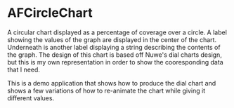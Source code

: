 # AFCircleChart

A circular chart displayed as a percentage of coverage over a circle. 
A label showing the values of the graph are displayed in the center of the chart.
Underneath is another label displaying a string describing the contents of the 
graph. The design of this chart is based off Nuwe's dial charts design, but this is
my own representation in order to show the cooresponding data that I need.

This is a demo application that shows how to produce the dial chart and shows
a few variations of how to re-animate the chart while giving it different values.
